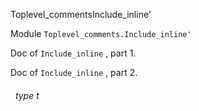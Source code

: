 Toplevel_commentsInclude_inline'

 Module  `` Toplevel_comments.Include_inline' `` 


Doc of  `` Include_inline `` , part 1.



Doc of  `` Include_inline `` , part 2.

<a id="type-t"></a>
###### &nbsp; type t


